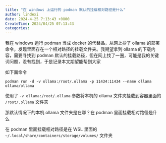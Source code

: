 ```yaml
---
title: "在 windows 上运行的 podman 默认的挂载相对路径是什么"
author: lindexi
date: 2024-4-25 7:13:43 +0800
CreateTime: 2024/04/25 07:13:43
categories: 
---
```


我在 windows 运行 podman 当成 docker 的代替品，从网上抄了 ollama 的部署命令，发现里面存在一个相对路径的挂载文件夹。我期望拿到 ollama 的下载内容，需要寻找到 podman 默认的挂载路径，但在网上找了一圈，可能是我的关键词问题，没有找到，于是记录本文期望能帮到大家

<!--more-->


<!-- CreateTime:2024/04/25 07:13:43 -->

<!-- 发布 -->
<!-- 博客 -->

如下面命令

```
podman run -d -v ollama:/root/.ollama -p 11434:11434 --name ollama ollama/ollama
```

使用了 `-v ollama:/root/.ollama` 参数将本机的 ollama 文件夹挂载到容器里面的 `/root/.ollama` 文件夹

那默认情况下的本机 ollama 文件夹是在哪？在 podman 里面挂载相对路径是什么

在 podman 里面挂载相对路径是在 WSL 里面的 `~/.local/share/containers/storage/volumes/` 文件夹
